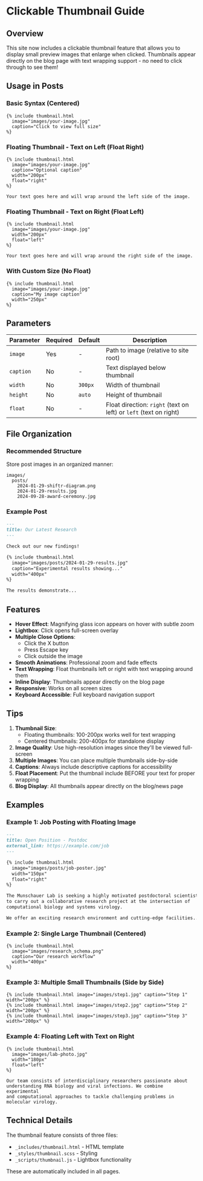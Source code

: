 # Clickable Thumbnail Guide

## Overview

This site now includes a clickable thumbnail feature that allows you to display small preview images that enlarge when clicked. Thumbnails appear directly on the blog page with text wrapping support - no need to click through to see them!

## Usage in Posts

### Basic Syntax (Centered)

```liquid
{% include thumbnail.html 
  image="images/your-image.jpg" 
  caption="Click to view full size" 
%}
```

### Floating Thumbnail - Text on Left (Float Right)

```liquid
{% include thumbnail.html 
  image="images/your-image.jpg" 
  caption="Optional caption" 
  width="200px"
  float="right"
%}

Your text goes here and will wrap around the left side of the image.
```

### Floating Thumbnail - Text on Right (Float Left)

```liquid
{% include thumbnail.html 
  image="images/your-image.jpg" 
  width="200px"
  float="left"
%}

Your text goes here and will wrap around the right side of the image.
```

### With Custom Size (No Float)

```liquid
{% include thumbnail.html 
  image="images/your-image.jpg" 
  caption="My image caption" 
  width="250px"
%}
```

## Parameters

| Parameter | Required | Default | Description |
|-----------|----------|---------|-------------|
| `image` | Yes | - | Path to image (relative to site root) |
| `caption` | No | - | Text displayed below thumbnail |
| `width` | No | `300px` | Width of thumbnail |
| `height` | No | `auto` | Height of thumbnail |
| `float` | No | - | Float direction: `right` (text on left) or `left` (text on right) |

## File Organization

### Recommended Structure

Store post images in an organized manner:

```
images/
  posts/
    2024-01-29-shiftr-diagram.png
    2024-01-29-results.jpg
    2024-09-28-award-ceremony.jpg
```

### Example Post

```markdown
---
title: Our Latest Research
---

Check out our new findings!

{% include thumbnail.html 
  image="images/posts/2024-01-29-results.jpg" 
  caption="Experimental results showing..." 
  width="400px"
%}

The results demonstrate...
```

## Features

- **Hover Effect**: Magnifying glass icon appears on hover with subtle zoom
- **Lightbox**: Click opens full-screen overlay
- **Multiple Close Options**: 
  - Click the X button
  - Press Escape key
  - Click outside the image
- **Smooth Animations**: Professional zoom and fade effects
- **Text Wrapping**: Float thumbnails left or right with text wrapping around them
- **Inline Display**: Thumbnails appear directly on the blog page
- **Responsive**: Works on all screen sizes
- **Keyboard Accessible**: Full keyboard navigation support

## Tips

1. **Thumbnail Size**: 
   - Floating thumbnails: 100-200px works well for text wrapping
   - Centered thumbnails: 200-400px for standalone display
2. **Image Quality**: Use high-resolution images since they'll be viewed full-screen
3. **Multiple Images**: You can place multiple thumbnails side-by-side
4. **Captions**: Always include descriptive captions for accessibility
5. **Float Placement**: Put the thumbnail include BEFORE your text for proper wrapping
6. **Blog Display**: All thumbnails appear directly on the blog/news page

## Examples

### Example 1: Job Posting with Floating Image

```markdown
---
title: Open Position - Postdoc
external_link: https://example.com/job
---

{% include thumbnail.html 
  image="images/posts/job-poster.jpg" 
  width="150px"
  float="right"
%}

The Munschauer Lab is seeking a highly motivated postdoctoral scientist 
to carry out a collaborative research project at the intersection of 
computational biology and systems virology.

We offer an exciting research environment and cutting-edge facilities...
```

### Example 2: Single Large Thumbnail (Centered)
```liquid
{% include thumbnail.html 
  image="images/research_schema.png" 
  caption="Our research workflow" 
  width="400px"
%}
```

### Example 3: Multiple Small Thumbnails (Side by Side)
```liquid
{% include thumbnail.html image="images/step1.jpg" caption="Step 1" width="200px" %}
{% include thumbnail.html image="images/step2.jpg" caption="Step 2" width="200px" %}
{% include thumbnail.html image="images/step3.jpg" caption="Step 3" width="200px" %}
```

### Example 4: Floating Left with Text on Right
```liquid
{% include thumbnail.html 
  image="images/lab-photo.jpg" 
  width="180px"
  float="left"
%}

Our team consists of interdisciplinary researchers passionate about 
understanding RNA biology and viral infections. We combine experimental 
and computational approaches to tackle challenging problems in molecular virology.
```

## Technical Details

The thumbnail feature consists of three files:

- `_includes/thumbnail.html` - HTML template
- `_styles/thumbnail.scss` - Styling
- `_scripts/thumbnail.js` - Lightbox functionality

These are automatically included in all pages.
